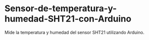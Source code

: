 # Sensor-de-temperatura-y-humedad-SHT21-con-Arduino
Mide la temperatura y humedad del sensor SHT21 utilizando Arduino.
